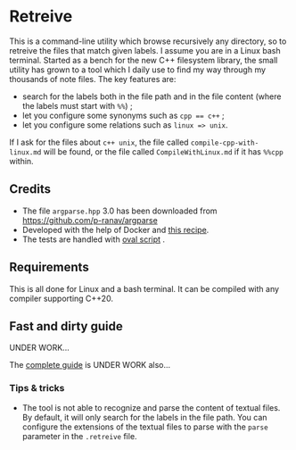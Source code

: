 
# Retreive

This is a command-line utility which browse recursively any directory, so to retreive the files that match given labels. I assume you are in a Linux bash terminal. Started as a bench for the new C++ filesystem library, the small utility has grown to a tool which I daily use to find my way through my thousands of note files. The key features are:
- search for the labels both in the file path and in the file content (where the labels must start with `%%`) ;
- let you configure some synonyms such as `cpp == c++` ;
- let you configure some relations such as `linux => unix`.

If I ask for the files about `c++ unix`, the file called `compile-cpp-with-linux.md` will be found, or the file called `CompileWithLinux.md` if it has `%%cpp` within.


## Credits

- The file `argparse.hpp` 3.0 has been downloaded from https://github.com/p-ranav/argparse
- Developed with the help of Docker and [this recipe](https://github.com/chavid/DevScripts/blob/main/Cpp20/Dockerfile).
- The tests are handled with [oval script](https://github.com/chavid/MyDevTools/blob/main/bin/oval.py) .


## Requirements

This is all done for Linux and a bash terminal.
It can be compiled with any compiler supporting C++20.


## Fast and dirty guide

UNDER WORK...

The [complete guide](tests/USERGUIDE.md) is UNDER WORK also...

### Tips & tricks

- The tool is not able to recognize and parse the content of textual files. By default, it will only search for the labels in the file path. You can configure the extensions of the textual files to parse with the `parse` parameter in the `.retreive` file.
